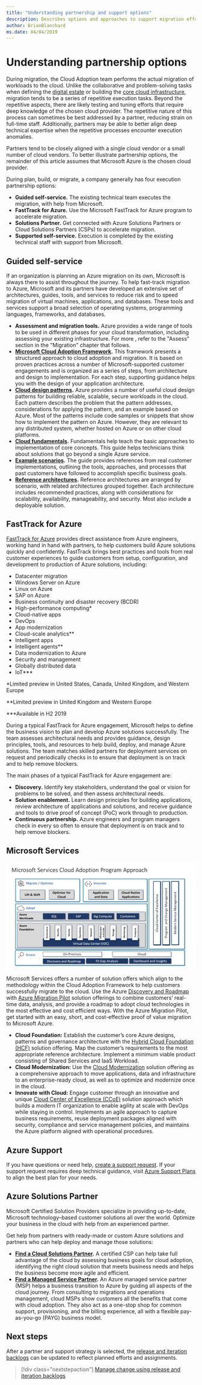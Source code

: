 ```yaml
---
title: "Understanding partnership and support options"
description: Describes options and approaches to support migration efforts
author: BrianBlanchard
ms.date: 04/04/2019
---
```


# Understanding partnership options

During migration, the Cloud Adoption team performs the actual migration of workloads to the cloud. Unlike the collaborative and problem-solving tasks when defining the [digital estate](../../../digital-estate/index.md) or building the [core cloud infrastructure](../../../infrastructure/index.md), migration tends to be a series of repetitive execution tasks. Beyond the repetitive aspects, there are likely testing and tuning efforts that require deep knowledge of the chosen cloud provider. The repetitive nature of this process can sometimes be best addressed by a partner, reducing strain on full-time staff. Additionally, partners may be able to better align deep technical expertise when the repetitive processes encounter execution anomalies.

Partners tend to be closely aligned with a single cloud vendor or a small number of cloud vendors. To better illustrate partnership options, the remainder of this article assumes that Microsoft Azure is the chosen cloud provider.

During plan, build, or migrate, a company generally has four execution partnership options:

- **Guided self-service.** The existing technical team executes the migration, with help from Microsoft.
- **FastTrack for Azure.** Use the Microsoft FastTrack for Azure program to accelerate migration.
- **Solutions Partner.** Get connected with Azure Solutions Partners or Cloud Solutions Partners (CSPs) to accelerate migration.
- **Supported self-service.** Execution is completed by the existing technical staff with support from Microsoft.

## Guided self-service

If an organization is planning an Azure migration on its own, Microsoft is always there to assist throughout the journey. To help fast-track migration to Azure, Microsoft and its partners have developed an extensive set of architectures, guides, tools, and services to reduce risk and to speed migration of virtual machines, applications, and databases. These tools and services support a broad selection of operating systems, programming languages, frameworks, and databases.

- **Assessment and migration tools.** Azure provides a wide range of tools to be used in different phases for your cloud transformation, including assessing your existing infrastructure. For more , refer to the "Assess" section in the "Migration" chapter that follows.
- **[Microsoft Cloud Adoption Framework](../../index.md).** This framework presents a structured approach to cloud adoption and migration. It is based on proven practices across a number of Microsoft-supported customer engagements and is organized as a series of steps, from architecture and design to implementation. For each step, supporting guidance helps you with the design of your application architecture.
- **[Cloud design patterns](/azure/architecture/patterns).** Azure provides a number of useful cloud design patterns for building reliable, scalable, secure workloads in the cloud. Each pattern describes the problem that the pattern addresses, considerations for applying the pattern, and an example based on Azure. Most of the patterns include code samples or snippets that show how to implement the pattern on Azure. However, they are relevant to any distributed system, whether hosted on Azure or on other cloud platforms.
- **[Cloud fundamentals](/azure/architecture/guide).** Fundamentals help teach the basic approaches to implementation of core concepts. This guide helps technicians think about solutions that go beyond a single Azure service.
- **[Example scenarios](/azure/architecture/example-scenario).** The guide provides references from real customer implementations, outlining the tools, approaches, and processes that past customers have followed to accomplish specific business goals.
- **[Reference architectures](/azure/architecture/reference-architectures).** Reference architectures are arranged by scenario, with related architectures grouped together. Each architecture includes recommended practices, along with considerations for scalability, availability, manageability, and security. Most also include a deployable solution.

## FastTrack for Azure

[FastTrack for Azure](https://azure.microsoft.com/roadmap/fasttrack-for-azure) provides direct assistance from Azure engineers, working hand in hand with partners, to help customers build Azure solutions quickly and confidently. FastTrack brings best practices and tools from real customer experiences to guide customers from setup, configuration, and development to production of Azure solutions, including:

- Datacenter migration
- Windows Server on Azure
- Linux on Azure
- SAP on Azure
- Business continuity and disaster recovery (BCDR)
- High-performance computing*
- Cloud-native apps
- DevOps
- App modernization
- Cloud-scale analytics**
- Intelligent apps
- Intelligent agents**
- Data modernization to Azure
- Security and management
- Globally distributed data
- IoT***

*Limited preview in United States, Canada, United Kingdom, and Western Europe

**Limited preview in United Kingdom and Western Europe

***Available in H2 2019

During a typical FastTrack for Azure engagement, Microsoft helps to define the business vision to plan and develop Azure solutions successfully. The team assesses architectural needs and provides guidance, design principles, tools, and resources to help build, deploy, and manage Azure solutions. The team matches skilled partners for deployment services on request and periodically checks in to ensure that deployment is on track and to help remove blockers.

The main phases of a typical FastTrack for Azure engagement are:

- **Discovery.** Identify key stakeholders, understand the goal or vision for problems to be solved, and then assess architectural needs.
- **Solution enablement.** Learn design principles for building applications, review architecture of applications and solutions, and receive guidance and tools to drive proof of concept (PoC) work through to production.
- **Continuous partnership.** Azure engineers and program managers check in every so often to ensure that deployment is on track and to help remove blockers.

## Microsoft Services

![Microsoft Services Cloud Adoption Framework approach](../../../_images/mcs-program-approach.jpg)

Microsoft Services offers a number of solution offers which align to the methodology within the Cloud Adoption Framework to help customers successfully migrate to the cloud. Use the Azure [Discovery and Roadmap](https://aka.ms/ca-dr) with [Azure Migration Pilot](https://microsoft.sharepoint.com/:p:/r/teams/CampusIPLibraries/MCS/_layouts/15/Doc.aspx?sourcedoc=%7BF463FF39-D2D9-4C81-AE8D-49351DF5CB22%7D&file=Azure%20Migration%20Pilot%20-%20Datasheet.pptx&action=edit&mobileredirect=true&DefaultItemOpen=1&cid=9ed580e2-5482-464a-accd-4ae8e0f8d892) solution offerings to combine customers’ real-time data, analysis, and provide a roadmap to adopt cloud technologies in the most effective and cost efficient ways. With the Azure Migration Pilot, get started with an easy, short, and cost-effective proof of value migration to Microsoft Azure.

- **Cloud Foundation:** Establish the customer’s core Azure designs, patterns and governance architecture with the [Hybrid Cloud Foundation (HCF)](https://download.microsoft.com/download/D/8/7/D872DFD0-1C46-4145-95E4-B5EAB2958B96/Hybrid_Cloud_Foundation_Datasheet_EN_US.pdf) solution offering. Map the customer’s requirements to the most appropriate reference architecture. Implement a minimum viable product consisting of Shared Services and IaaS Workload.
- **Cloud Modernization:** Use the [Cloud Modernization](https://download.microsoft.com/download/3/7/3/373F90E3-8568-44F3-B096-CD9C1CD28AB7/Cloud_Modernization_Datasheet_EN_US.pdf) solution offering as a comprehensive approach to move applications, data and infrastructure to an enterprise-ready cloud, as well as to optimize and modernize once in the cloud.
- **Innovate with Cloud:** Engage customer through an innovative and unique [Cloud Center of Excellence (CCoE)](https://download.microsoft.com/download/F/8/B/F8BBE4BD-E5F8-4DFB-82F7-C0A4E17051BB/Cloud_Center_of_Excellence_Datasheet_EN_US.pdf) solution approach which builds a modern IT organization to enable agility at scale with DevOps while staying in control. Implements an agile approach to capture business requirements, reuse deployment packages aligned with security, compliance and service management policies, and maintains the Azure platform aligned with operational procedures.

## Azure Support

If you have questions or need help, [create a support request](https://ms.portal.azure.com/#blade/Microsoft_Azure_Support/HelpAndSupportBlade/newsupportrequest). If your support request requires deep technical guidance, visit [Azure Support Plans](https://azure.microsoft.com/support/plans/) to align the best plan for your needs.

## Azure Solutions Partner

Microsoft Certified Solution Providers specialize in providing up-to-date, Microsoft technology–based customer solutions all over the world. Optimize your business in the cloud with help from an experienced partner.

Get help from partners with ready-made or custom Azure solutions and partners who can help deploy and manage those solutions:

- **[Find a Cloud Solutions Partner](https://www.microsoft.com/solution-providers/home).** A certified CSP can help take full advantage of the cloud by assessing business goals for cloud adoption, identifying the right cloud solution that meets business needs and helps the business become more agile and efficient.
- **[Find a Managed Service Partner](https://www.microsoft.com/solution-providers/search?cacheId=16a3b49b-fef2-449d-bdf0-628008114cca).** An Azure managed service partner (MSP) helps a business transition to Azure by guiding all aspects of the cloud journey. From consulting to migrations and operations management, cloud MSPs show customers all the benefits that come with cloud adoption. They also act as a one-stop shop for common support, provisioning, and the billing experience, all with a flexible pay-as-you-go (PAYG) business model.

## Next steps

After a partner and support strategy is selected, the [release and iteration backlogs](./release-iteration-backlog.md) can be updated to reflect planned efforts and assignments.

> [!div class="nextstepaction"]
> [Manage change using release and iteration backlogs](./release-iteration-backlog.md)
